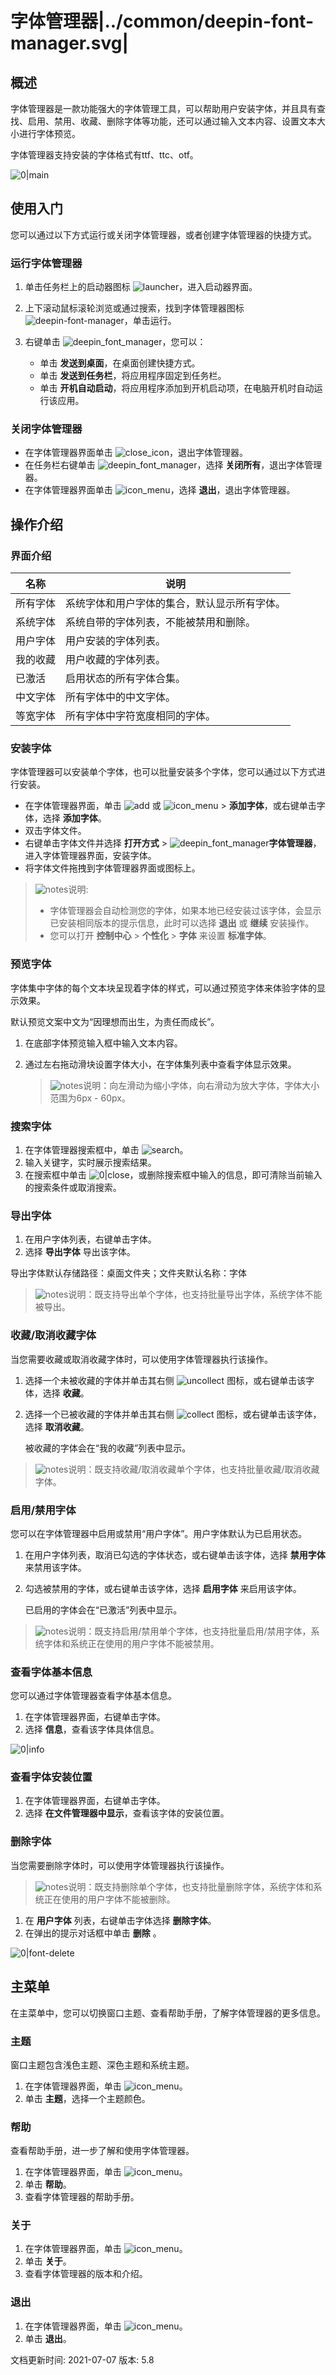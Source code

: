 # 字体管理器|../common/deepin-font-manager.svg|

## 概述

字体管理器是一款功能强大的字体管理工具，可以帮助用户安装字体，并且具有查找、启用、禁用、收藏、删除字体等功能，还可以通过输入文本内容、设置文本大小进行字体预览。

字体管理器支持安装的字体格式有ttf、ttc、otf。

![0|main](jpg/main.png)

## 使用入门

您可以通过以下方式运行或关闭字体管理器，或者创建字体管理器的快捷方式。

### 运行字体管理器

1. 单击任务栏上的启动器图标 ![launcher](icon/deepin-launcher.svg)，进入启动器界面。
2. 上下滚动鼠标滚轮浏览或通过搜索，找到字体管理器图标 ![deepin-font-manager](icon/deepin_font_manager.svg)，单击运行。
3. 右键单击 ![deepin_font_manager](icon/deepin_font_manager.svg)，您可以：

   - 单击 **发送到桌面**，在桌面创建快捷方式。
   - 单击 **发送到任务栏**，将应用程序固定到任务栏。
   - 单击 **开机自动启动**，将应用程序添加到开机启动项，在电脑开机时自动运行该应用。


### 关闭字体管理器

- 在字体管理器界面单击 ![close_icon](icon/close_icon.svg)，退出字体管理器。
- 在任务栏右键单击 ![deepin_font_manager](icon/deepin_font_manager.svg)，选择 **关闭所有**，退出字体管理器。
- 在字体管理器界面单击 ![icon_menu](icon/icon_menu.svg)，选择 **退出**，退出字体管理器。

## 操作介绍

### 界面介绍

| 名称     | 说明                                                       |
| -------- | ---------------------------------------------------------- |
| 所有字体 | 系统字体和用户字体的集合，默认显示所有字体。               |
| 系统字体 | 系统自带的字体列表，不能被禁用和删除。     |
| 用户字体 | 用户安装的字体列表。                                         |
| 我的收藏 | 用户收藏的字体列表。 |
| 已激活   | 启用状态的所有字体合集。                                   |
| 中文字体 | 所有字体中的中文字体。                     |
| 等宽字体 | 所有字体中字符宽度相同的字体。                             |

### 安装字体

字体管理器可以安装单个字体，也可以批量安装多个字体，您可以通过以下方式进行安装。

- 在字体管理器界面，单击 ![add](icon/icon_plus.svg) 或 ![icon_menu](icon/icon_menu.svg) > **添加字体**，或右键单击字体，选择 **添加字体**。
- 双击字体文件。
- 右键单击字体文件并选择 **打开方式** > ![deepin_font_manager](icon/deepin_font_manager.svg)**字体管理器**，进入字体管理器界面，安装字体。
- 将字体文件拖拽到字体管理器界面或图标上。


> ![notes](icon/notes.svg)说明: 
> - 字体管理器会自动检测您的字体，如果本地已经安装过该字体，会显示已安装相同版本的提示信息，此时可以选择  **退出**  或 **继续** 安装操作。
> - 您可以打开 **控制中心** > **个性化** > **字体** 来设置 **标准字体**。

### 预览字体

字体集中字体的每个文本块呈现着字体的样式，可以通过预览字体来体验字体的显示效果。

默认预览文案中文为“因理想而出生，为责任而成长”。

1. 在底部字体预览输入框中输入文本内容。
2. 通过左右拖动滑块设置字体大小，在字体集列表中查看字体显示效果。

   > ![notes](icon/notes.svg)说明：向左滑动为缩小字体，向右滑动为放大字体，字体大小范围为6px - 60px。

### 搜索字体

1. 在字体管理器搜索框中，单击 ![search](icon/search.svg)。
2. 输入关键字，实时展示搜索结果。
3. 在搜索框中单击 ![0|close](icon/close.svg)，或删除搜索框中输入的信息，即可清除当前输入的搜索条件或取消搜索。

### 导出字体

1. 在用户字体列表，右键单击字体。
2. 选择 **导出字体** 导出该字体。

导出字体默认存储路径：桌面文件夹；文件夹默认名称：字体

> ![notes](icon/notes.svg)说明：既支持导出单个字体，也支持批量导出字体，系统字体不能被导出。


### 收藏/取消收藏字体

当您需要收藏或取消收藏字体时，可以使用字体管理器执行该操作。
1. 选择一个未被收藏的字体并单击其右侧 ![uncollect](icon/uncollection_normal.svg) 图标，或右键单击该字体，选择 **收藏**。
2. 选择一个已被收藏的字体并单击其右侧 ![collect](icon/collection_normal.svg) 图标，或右键单击该字体，选择 **取消收藏**。

   被收藏的字体会在“我的收藏”列表中显示。

> ![notes](icon/notes.svg)说明：既支持收藏/取消收藏单个字体，也支持批量收藏/取消收藏字体。


### 启用/禁用字体 

您可以在字体管理器中启用或禁用“用户字体”。用户字体默认为已启用状态。

1. 在用户字体列表，取消已勾选的字体状态，或右键单击该字体，选择 **禁用字体** 来禁用该字体。
2. 勾选被禁用的字体，或右键单击该字体，选择 **启用字体** 来启用该字体。

   已启用的字体会在“已激活”列表中显示。

> ![notes](icon/notes.svg)说明：既支持启用/禁用单个字体，也支持批量启用/禁用字体，系统字体和系统正在使用的用户字体不能被禁用。

### 查看字体基本信息

您可以通过字体管理器查看字体基本信息。

1. 在字体管理器界面，右键单击字体。
2. 选择 **信息**，查看该字体具体信息。

![0|info](jpg/info.png)

### 查看字体安装位置

1. 在字体管理器界面，右键单击字体。
2. 选择 **在文件管理器中显示**，查看该字体的安装位置。



### 删除字体

当您需要删除字体时，可以使用字体管理器执行该操作。

> ![notes](icon/notes.svg)说明：既支持删除单个字体，也支持批量删除字体，系统字体和系统正在使用的用户字体不能被删除。

1. 在 **用户字体** 列表，右键单击字体选择 **删除字体**。
2. 在弹出的提示对话框中单击 **删除** 。

![0|font-delete](jpg/delete.png)



## 主菜单

在主菜单中，您可以切换窗口主题、查看帮助手册，了解字体管理器的更多信息。

### 主题

窗口主题包含浅色主题、深色主题和系统主题。

1. 在字体管理器界面，单击 ![icon_menu](icon/icon_menu.svg)。
2. 单击 **主题**，选择一个主题颜色。

### 帮助

查看帮助手册，进一步了解和使用字体管理器。

1. 在字体管理器界面，单击 ![icon_menu](icon/icon_menu.svg)。
2. 单击 **帮助**。
3. 查看字体管理器的帮助手册。


### 关于

1. 在字体管理器界面，单击 ![icon_menu](icon/icon_menu.svg)。
2. 单击 **关于**。
3. 查看字体管理器的版本和介绍。

### 退出

1. 在字体管理器界面，单击 ![icon_menu](icon/icon_menu.svg)。
2. 单击 **退出**。


<div class="version-info"><span>文档更新时间: 2021-07-07</span><span> 版本: 5.8</span></div>